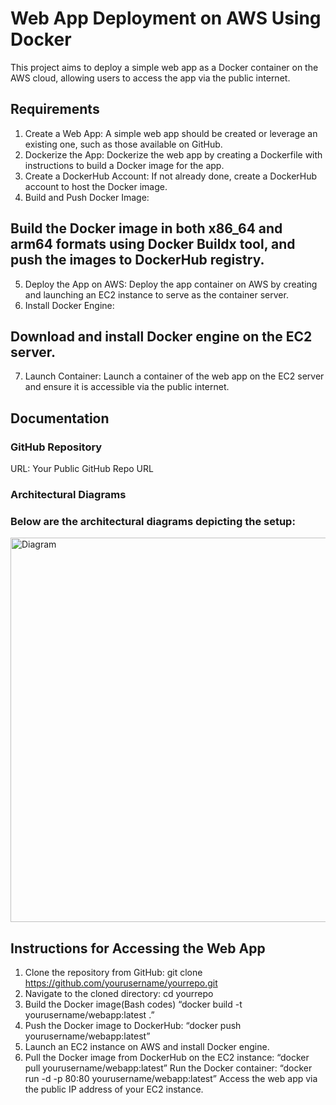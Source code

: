 # Web App Deployment on AWS Using Docker
This project aims to deploy a simple web app as a Docker container on the AWS cloud, allowing users to access the app via the public internet.
## Requirements
1.	Create a Web App: A simple web app should be created or leverage an existing one, such as those available on GitHub.
2.	Dockerize the App:
 Dockerize the web app by creating a Dockerfile with instructions to build a Docker image for the app.
3.	Create a DockerHub Account: 
If not already done, create a DockerHub account to host the Docker image.
4.	Build and Push Docker Image: 
## Build the Docker image in both x86_64 and arm64 formats using Docker Buildx tool, and push the images to DockerHub registry.
5.	Deploy the App on AWS: 
Deploy the app container on AWS by creating and launching an EC2 instance to serve as the container server.
6.	Install Docker Engine: 
## Download and install Docker engine on the EC2 server.
7.	Launch Container:
 Launch a container of the web app on the EC2 server and ensure it is accessible via the public internet.
## Documentation
### GitHub Repository
URL: Your Public GitHub Repo URL
### Architectural Diagrams
### Below are the architectural diagrams depicting the setup:<br>

<img width="615" alt="Diagram" src="https://github.com/auzadeh7049/WeCloudData-Projects/assets/150835470/99409db8-a568-4bf1-ba2d-c108666fbda5">

 
 ## Instructions for Accessing the Web App
1.	Clone the repository from GitHub: git clone https://github.com/yourusername/yourrepo.git
2.	Navigate to the cloned directory: cd yourrepo
3.	Build the Docker image(Bash codes)
“docker build -t yourusername/webapp:latest .”
4.	Push the Docker image to DockerHub:
“docker push yourusername/webapp:latest”
5.	Launch an EC2 instance on AWS and install Docker engine.
6.	Pull the Docker image from DockerHub on the EC2 instance:
“docker pull yourusername/webapp:latest”
Run the Docker container:
“docker run -d -p 80:80 yourusername/webapp:latest”
Access the web app via the public IP address of your EC2 instance.

 	
         
